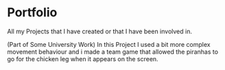 # Portfolio
All my Projects that I have created or that I have been involved in.

(Part of Some University Work)
In this Project I used a bit more complex movement behaviour and i made a team game that allowed the piranhas to go for the chicken leg when it appears on the screen.
